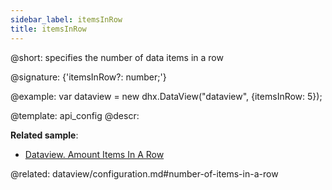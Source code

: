 ```yaml
---
sidebar_label: itemsInRow
title: itemsInRow
---          
```


@short: specifies the number of data items in a row

@signature: {'itemsInRow?: number;'}

@example: 
var dataview = new dhx.DataView("dataview", {itemsInRow: 5});


@template:	api_config
@descr: 

**Related sample**:
- [Dataview. Amount Items In A Row](https://snippet.dhtmlx.com/de4r8km3)

@related:
dataview/configuration.md#number-of-items-in-a-row


